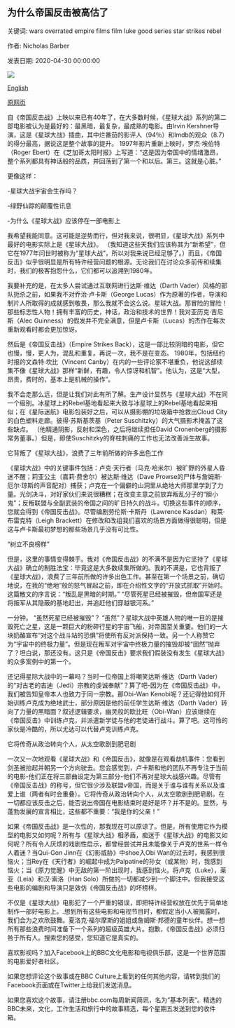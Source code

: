 ## 为什么帝国反击被高估了

关键词: wars overrated empire films film luke good series star strikes rebel

作者: Nicholas Barber

发表日期: 2020-04-30 00:00:00

![](https://ichef.bbci.co.uk/wwfeatures/live/624_351/images/live/p0/8b/xb/p08bxbk0.jpg)

[English](Why%20The%20Empire%20Strikes%20Back%20is%20overrated.md)

[原网页](https://www.bbc.com/culture/story/20200430-star-wars-why-the-empire-strikes-back-is-overrated)

自《帝国反击战》上映以来已有40年了，在大多数时候，《星球大战》系列的第二部电影被认为是最好的：最黑暗，最复杂，最成熟的电影。由Irvin Kershner导演，这是《星球大战》插曲，其中烂番茄的影评人（94％）和Imdb的观众（8.7）的得分最高，据说这是整个故事的提升。 1997年影片重新上映时，罗杰·埃伯特（Roger Ebert）在《芝加哥太阳时报》上写道：“这是因为帝国中的情绪激昂，整个系列都具有神话般的品质，并回荡到了第一个和以后。第三。这就是心脏。”

更像这样：

-星球大战宇宙会生存吗？

-绿野仙踪的颠覆性讯息

-为什么《星球大战》应该停在一部电影上

我希望我能同意。这可能是逆势而行，但对我来说，很明显，《星球大战》系列中最好的电影实际上是《星球大战》。 （我知道这些天我们应该称其为“新希望”，但它在1977年问世时被称为“星球大战”，所以对我来说已经足够了。）而且，《帝国反击》似乎很明显是所有特许经营问题的根源。无论我们在讨论众多前传和续集时，我们的极客抱怨什么，它们都可以追溯到1980年。

我要补充的是，在太多人尝试通过互联网进行达斯·维达（Darth Vader）风格的部队扼杀之前，如果我不对乔治·卢卡斯（George Lucas）作为原著的作者，导演和制片人所取得的成就感到敬畏，那么我就不会这么说。星球大战。那冒险的冒险！那些标志性人物！拥有丰富的历史，神话，政治和技术的世界！我对亚历克·吉尼斯（Alec Guinness）的假发并不完全满意，但是卢卡斯（Lucas）的杰作在每次重新观看时都会更加惊讶。

然后是《帝国反击战》（Empire Strikes Back），这是一部比较阴暗的电影，但它也慢，慢，更人为，混乱和重复。再说一次，我不是在变态。 1980年，包括纽约时报的文森特·坎比（Vincent Canby）在内的一些评论家不堪重负，他说这部续集不像《星球大战》那样“新鲜，有趣，令人惊讶和机智”。他认为，这是“大型，昂贵，费时的，基本上是机械的操作”。

我不会走那么远，但是让我们对此有所了解。生产设计显然与《星球大战》不在同一个级别。冰星球上的Rebel基地看起来大致与冰星球上的Rebel基地看起来相似；在《星际迷航》电影包装好之后，可以从摄影棚的垃圾箱中抢救出Cloud City的白色塑料走廊。彼得·苏斯基茨基（Peter Suschitzky）的大气摄影术掩盖了这些缺点。 （他精通阴影，反射和深色，之后将继续担任David Cronenberg的摄影常务董事。）但是，即使Suschitzky的脊柱刺痛的工作也无法改善派生故事。

它背叛了《星球大战》，浪费了三年前所做的许多出色工作

《星球大战》中的关键事件包括：卢克·天行者（马克·哈米尔）被旷野的外星人昏迷不醒；莉亚公主（嘉莉·费舍尔）被达斯·维达（Dave Prowse的尸体与詹姆斯·厄尔·琼斯的声音配对）捕获；卢克在一个偏僻的山洞里从绝地大师那里学到了力量。光剑决斗，对好家伙们来说很糟糕；在改变主意之前放弃叛乱分子的“胆小鬼”；反叛联盟与全副武装的帝国之间的旷日持久的战斗。切换这些事件的顺序，您就会得到《帝国反击战》。尽管编剧劳伦斯·卡斯丹（Lawrence Kasdan）和莱·布雷克特（Leigh Brackett）在修改和改组我们喜欢的场景方面做得很聪明，但是这与卢卡斯最初梦想的那些场景几乎没有可比性。

“树立不良榜样”

但是，这里的事情变得棘手。我对《帝国反击战》的不满不是因为它坚持了《星球大战》确立的制胜法宝：毕竟这是大多数续集所做的。我的不满是，它也背叛了《星球大战》，浪费了三年前所做的许多出色工作。甚至在第一个场景之前，确切地说，在我的“绝地”般的怒气冒起之前，即在介绍性文字的“开放式抓取”开始时。这篇散文的序言说：“叛乱是黑暗的时期。” “尽管死星已经被摧毁，但帝国军还是将叛军从其隐蔽的基地赶出，并追赶他们穿越银河系。”

一分钟。 “虽然死星已经被摧毁”？ “虽然”？星球大战中英雄人物的唯一目的是摧毁死亡之星，这是一颗巨大的粉碎行星的宇宙飞船，对帝国至关重要。他们的一大块奶酪宣布“对这个战斗站的恐惧”将使所有反对派保持一致。另一个人称赞它为“宇宙中的终极力量”。但是现在叛军对宇宙中终极力量的摧毁却被“固然”抛弃了？坦白说，那还没有。这只是《帝国反击》要求我们假装没有发生《星球大战》的众多案例中的第一个。

还记得星际大战中的一幕吗？当时一位帝国上将嘲笑达斯·维达（Darth Vader）的“对古老的吉迪（Jedi）宗教的虔诚奉献”？算了吧-因为在《帝国反击战》中，我们被告知皇帝本人也致力于同一宗教。那Obi-Wan Kenobi呢？还记得他如何开始训练卢克成为绝地武士，部分原因是他的前任学生达斯·维达（Darth Vader）转向了力量的黑暗面？叙述逻辑要求，幽灵般的欧比旺（Obi-Wan）应该继续在《帝国反击》中训练卢克，并派遣新学徒与他的老徒进行战斗。算了吧。这可怜的家伙是冷酷的，所以尤达可以代替卢克训练卢克。

它将传奇从政治转向个人，从太空歌剧到肥皂剧

一次又一次地观看《星球大战》和《帝国反击》，就像是在观看劫机事件：您看到剑圣被抬起并朝另一个方向驶去。您会感觉到，卢卡斯和他的团队不再专注于当前的电影-他们正在将三部曲设定为第三部分-他们不再对星球大战感兴趣。尽管有《帝国反击战》的称号，但它很少涉及联盟v帝国，而是关于谁与谁有关系以及谁爱上谁（两者有时会重叠）。它将传奇从政治转向个人，从太空歌剧到肥皂剧。在一切都应该反击之后，能否说出帝国在电影结束时是好是坏？并不是的。显然，与蓬勃发展的宣言相比，这些都不重要：“我是你的父亲！”

如果《帝国反击战》是一次性的，那我现在可以原谅了。但是，所有使用它作为模型的电影又如何呢？所有与《星球大战》相矛盾，痴迷于《星球大战》的电影又如何呢？所有令人厌烦的戏剧性启示，都曾经尝试并且未能像关于卢克的世系一样令人着迷？当Qui-Gon Jinn在《幻影威胁》中shoe入Obi Wan的过去时，我感到很恼火；当Rey在《天行者》的崛起中成为Palpatine的孙女（或某物）时，我感到恼火；当《原力觉醒》中无敌的第一阶出现时，我感到恼火。将卢克（Luke），莱亚（Leia）和汉·索洛（Han Solo）所做的一切都减少到一个脚注中。但我接受这些电影的编剧和导演只是效仿《帝国反击战》的坏榜样。

不仅是《星球大战》电影犯了一个严重的错误，即把特许经营权放在优先于简单地制作一部好电影上。.想到所有这些电影和电视节目时，都假定当小人被揭露时，我们会为之欢欣鼓舞。夏洛克·福尔摩斯的姐姐或詹姆斯·邦德的童年伙伴。想一想所有那些浪费时间准备下一个系列的超级英雄大片。抱歉，《帝国反击战》必须归咎于所有人。搜索您的感受，您知道它是真实的。

喜欢影视吗？加入Facebook上的BBC文化电影和电视俱乐部，这是一个世界范围的电影爱好者社区。

如果您想评论这个故事或在BBC Culture上看到的任何其他内容，请转到我们的Facebook页面或在Twitter上给我们发送消息。

如果您喜欢这个故事，请注册bbc.com每周新闻简讯，名为“基本列表”。精选的BBC未来，文化，工作生活和旅行中的故事精选，每个星期五发送到您的收件箱。